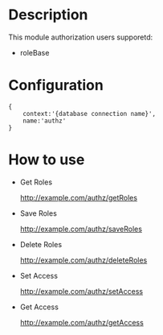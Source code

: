 # Description
This module authorization users
supporetd:
- roleBase

# Configuration

    {
        context:'{database connection name}',
        name:'authz'  
    }
    
# How to use

- Get Roles     
    
    http://example.com/authz/getRoles

- Save Roles     
    
    http://example.com/authz/saveRoles

- Delete Roles     
    
    http://example.com/authz/deleteRoles

- Set Access   
    
    http://example.com/authz/setAccess

 
- Get Access   
    
    http://example.com/authz/getAccess

 
 